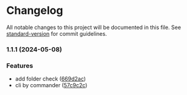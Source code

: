 # Changelog

All notable changes to this project will be documented in this file. See [standard-version](https://github.com/conventional-changelog/standard-version) for commit guidelines.

### 1.1.1 (2024-05-08)


### Features

* add folder check ([669d2ac](https://github.com/Muguajun666/mugua-cli/commit/669d2ac3c455b5632f2a11958b3c349e79986ce1))
* cli by commander ([57c9c2c](https://github.com/Muguajun666/mugua-cli/commit/57c9c2c1e30b2a77d12ae8dbc7420d8ecd9fd149))
